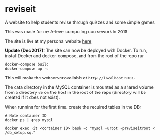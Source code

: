 # reviseit
A website to help students revise through quizzes and some simple games

This was made for my A-level computing coursework in 2015

The site is live at my personal website [here](http://reviseit.joesingo.co.uk)

**Update (Dec 2017):**
The site can now be deployed with Docker. To run, install Docker and docker-compose, and from the
root of the repo run

```
docker-compose build
docker-compose up -d
```

This will make the webserver available at `http://localhost:9301`.

The data directory in the MySQL container is mounted as a shared volume from a directory `db` on the
host in the root of the repo (directory will be created if it does not exist).

When running for the first time, create the required tables in the DB:

```
# Note container ID
docker ps | grep mysql

docker exec -it <container ID> bash -c "mysql -uroot -previseitroot < /db_setup.sql"
```
